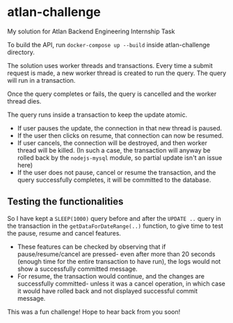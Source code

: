 # atlan-challenge
My solution for Atlan Backend Engineering Internship Task

To build the API, run ```docker-compose up --build```  inside atlan-challenge directory.

The solution uses worker threads and transactions. Every time a submit request is made, a new worker thread is created to run the query. The query will run in a transaction. 

Once the query completes or fails, the query is cancelled and the worker thread dies.

The query runs inside a transaction to keep the update atomic. 
- If user pauses the update, the connection in that new thread is paused.
- If the user then clicks on resume, that connection can now be resumed.
- If user cancels, the connection will be destroyed, and then worker thread will be killed. 
    (In such a case, the transaction will anyway be rolled back by the ```nodejs-mysql``` module, so partial update isn't an issue here)
- If the user does not pause, cancel or resume the transaction, and the query successfully completes, it will be committed to the database.
 
 
 ## Testing the functionalities
 So I have kept a ```SLEEP(1000)``` query before and after the ```UPDATE ..``` query in the transaction in the ```getDataForDateRange(..)``` function, to give time to test the pause, resume and cancel features. 
- These features can be checked by observing that if pause/resume/cancel are pressed- even after more than 20 seconds (enough time for the entire transaction to have run), the logs would not show a successfully committed message. 
- For resume, the transaction would continue, and the changes are successfully committed- unless it was a cancel operation, in which case it would have rolled back and not displayed successful commit message.
 
 This was a fun challenge!
 Hope to hear back from you soon!
